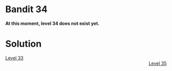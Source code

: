 <html>
<h1>Bandit 34</h1>

<p><strong>At this moment, level 34 does not exist yet.</strong></p>

<h1>Solution</h1>

<div style="text-align: left"><a href="./bandit33.md">Level 33</a></div>
<div style="text-align: right"><a href="./bandit35.md">Level 35</a></div>
</html>
